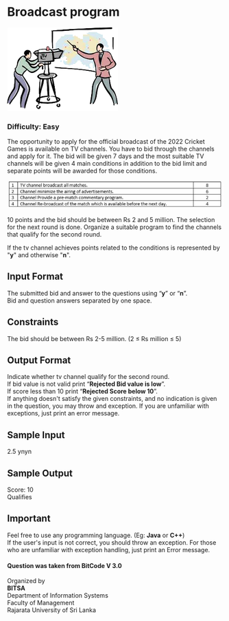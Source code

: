 # Broadcast program
![](img.png)

### Difficulty: Easy  
  
The opportunity to apply for the official broadcast of the 2022 Cricket Games is available on TV channels. You have to bid through the channels and apply for it. The bid will be given 7 days and the most suitable TV channels will be given 4 main conditions in addition to the bid limit and separate points will be awarded for those conditions.  

![](conditions.jpg)

10 points and the bid should be between Rs 2 and 5 million. The selection for the next round is done. Organize a suitable program to find the channels that qualify for the second round.
  
If the tv channel achieves points related to the conditions is represented by "**y**" and otherwise "**n**".  

## Input Format

The submitted bid and answer to the questions using “**y**” or “**n**”.  
Bid and question answers separated by one space.

## Constraints
The bid should be between Rs 2-5 million. (2 ≤ Rs million ≤ 5)

## Output Format
Indicate whether tv channel qualify for the second round.  
If bid value is not valid print “**Rejected Bid value is low**”.  
If score less than 10 print “**Rejected Score below 10**”.  
If anything doesn't satisfy the given constraints, and no indication is given in the question, you may throw and exception. If you are unfamiliar with exceptions, just print an error message.  

## Sample Input

2.5 ynyn 

## Sample Output

Score: 10  
Qualifies

## Important
Feel free to use any programming language. (Eg: **Java** or **C++**)  
If the user's input is not correct, you should throw an exception. For those who are unfamiliar with exception handling, just print an Error message.  

#### Question was taken from BitCode V 3.0
Organized by  
<b>BITSA</b>  
Department of Information Systems  
Faculty of Management  
Rajarata University of Sri Lanka  
